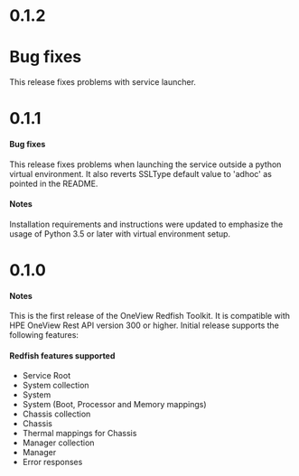 # 0.1.2
# Bug fixes
This release fixes problems with service launcher.

# 0.1.1
#### Bug fixes
This release fixes problems when launching the service outside a python
virtual environment. It also reverts SSLType default value to 'adhoc'
as pointed in the README.

#### Notes
Installation requirements and instructions were updated to emphasize the
usage of Python 3.5 or later with virtual environment setup.


# 0.1.0
#### Notes
This is the first release of the OneView Redfish Toolkit. It is compatible
with HPE OneView Rest API version 300 or higher. Initial release supports
the following features:

#### Redfish features supported
 - Service Root
 - System collection
 - System
 - System (Boot, Processor and Memory mappings)
 - Chassis collection
 - Chassis
 - Thermal mappings for Chassis
 - Manager collection
 - Manager
 - Error responses

